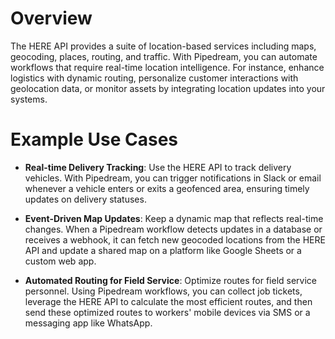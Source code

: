 # Overview

The HERE API provides a suite of location-based services including maps, geocoding, places, routing, and traffic. With Pipedream, you can automate workflows that require real-time location intelligence. For instance, enhance logistics with dynamic routing, personalize customer interactions with geolocation data, or monitor assets by integrating location updates into your systems.

# Example Use Cases

- **Real-time Delivery Tracking**: Use the HERE API to track delivery vehicles. With Pipedream, you can trigger notifications in Slack or email whenever a vehicle enters or exits a geofenced area, ensuring timely updates on delivery statuses.

- **Event-Driven Map Updates**: Keep a dynamic map that reflects real-time changes. When a Pipedream workflow detects updates in a database or receives a webhook, it can fetch new geocoded locations from the HERE API and update a shared map on a platform like Google Sheets or a custom web app.

- **Automated Routing for Field Service**: Optimize routes for field service personnel. Using Pipedream workflows, you can collect job tickets, leverage the HERE API to calculate the most efficient routes, and then send these optimized routes to workers' mobile devices via SMS or a messaging app like WhatsApp.

